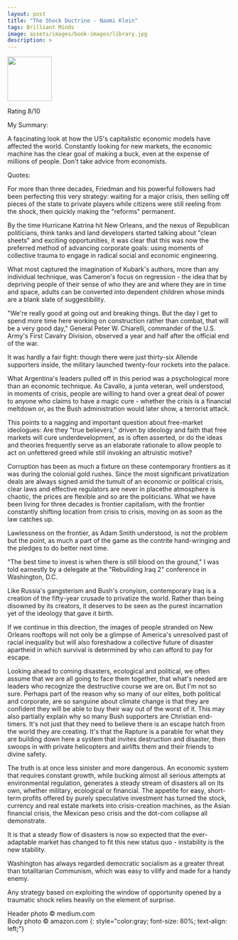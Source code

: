 ```yaml
---
layout: post
title: "The Shock Doctrine - Naomi Klein"
tags: Brilliant Minds
image: assets/images/book-images/library.jpg
description: >
---
```


<img src="https://images-na.ssl-images-amazon.com/images/I/412RLzPJ8lL._SX308_BO1,204,203,200_.jpg" width="100">

Rating 8/10

My Summary:

A fascinating look at how the US's capitalistic economic models have affected the world. Constantly looking for new markets, the economic machine has the clear goal of making a buck, even at the expense of millions of people. Don't take advice from economists.

Quotes:

For more than three decades, Friedman and his powerful followers had been perfecting this very strategy: waiting for a major crisis, then selling off pieces of the state to private players while citizens were still reeling from the shock, then quickly making the "reforms" permanent.

By the time Hurricane Katrina hit New Orleans, and the nexus of Republican politicians, think tanks and land developers started talking about "clean sheets" and exciting opportunities, it was clear that this was now the preferred method of advancing corporate goals: using moments of collective trauma to engage in radical social and economic engineering.

What most captured the imagination of Kubark's authors, more than any individual technique, was Cameron's focus on regression - the idea that by depriving people of their sense of who they are and where they are in time and space, adults can be converted into dependent children whose minds are a blank slate of suggestibility.

"We're really good at going out and breaking things. But the day I get to spend more time here working on construction rather than combat, that will be a very good day," General Peter W. Chiarelli, commander of the U.S. Army's First Cavalry Division, observed a year and half after the official end of the war.

It was hardly a fair fight: though there were just thirty-six Allende supporters inside, the military launched twenty-four rockets into the palace.

What Argentina's leaders pulled off in this period was a psychological more than an economic technique. As Cavallo, a junta veteran, well understood, in moments of crisis, people are willing to hand over a great deal of power to anyone who claims to have a magic cure - whether the crisis is a financial meltdown or, as the Bush administration would later show, a terrorist attack.

This points to a nagging and important question about free-market ideologues: Are they "true believers," driven by ideology and faith that free markets will cure underdevelopment, as is often asserted, or do the ideas and theories frequently serve as an elaborate rationale to allow people to act on unfettered greed while still invoking an altruistic motive?

Corruption has been as much a fixture on these contemporary frontiers as it was during the colonial gold rushes. Since the most significant privatization deals are always signed amid the tumult of an economic or political crisis, clear laws and effective regulators are never in placethe atmosphere is chaotic, the prices are flexible and so are the politicians. What we have been living for three decades is frontier capitalism, with the frontier constantly shifting location from crisis to crisis, moving on as soon as the law catches up.

Lawlessness on the frontier, as Adam Smith understood, is not the problem but the point, as much a part of the game as the contrite hand-wringing and the pledges to do better next time.

"The best time to invest is when there is still blood on the ground," I was told earnestly by a delegate at the "Rebuilding Iraq 2" conference in Washington, D.C.

Like Russia's gangsterism and Bush's cronyism, contemporary Iraq is a creation of the fifty-year crusade to privatize the world. Rather than being disowned by its creators, it deserves to be seen as the purest incarnation yet of the ideology that gave it birth.

If we continue in this direction, the images of people stranded on New Orleans rooftops will not only be a glimpse of America's unresolved past of racial inequality but will also foreshadow a collective future of disaster apartheid in which survival is determined by who can afford to pay for escape.

Looking ahead to coming disasters, ecological and political, we often assume that we are all going to face them together, that what's needed are leaders who recognize the destructive course we are on. But I'm not so sure. Perhaps part of the reason why so many of our elites, both political and corporate, are so sanguine about climate change is that they are confident they will be able to buy their way out of the worst of it. This may also partially explain why so many Bush supporters are Christian end-timers. It's not just that they need to believe there is an escape hatch from the world they are creating. It's that the Rapture is a parable for what they are building down here a system that invites destruction and disaster, then swoops in with private helicopters and airlifts them and their friends to divine safety.

The truth is at once less sinister and more dangerous. An economic system that requires constant growth, while bucking almost all serious attempts at environmental regulation, generates a steady stream of disasters all on its own, whether military, ecological or financial. The appetite for easy, short-term profits offered by purely speculative investment has turned the stock, currency and real estate markets into crisis-creation machines, as the Asian financial crisis, the Mexican peso crisis and the dot-com collapse all demonstrate.

It is that a steady flow of disasters is now so expected that the ever-adaptable market has changed to fit this new status quo - instability is the new stability.

Washington has always regarded democratic socialism as a greater threat than totalitarian Communism, which was easy to vilify and made for a handy enemy.

Any strategy based on exploiting the window of opportunity opened by a traumatic shock relies heavily on the element of surprise.

Header photo &copy; medium.com<br>
Body photo &copy; amazon.com
{: style="color:gray; font-size: 80%; text-align: left;"}
